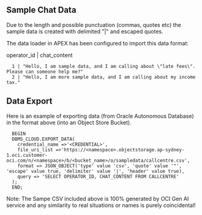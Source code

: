 ## Sample Chat Data
Due to the length and possible punctuation (commas, quotes etc) the sample data is created with delimited "|" and escaped quotes. 

The data loader in APEX has been configured to import this data format:

operator_id | chat_content

      1 | "Hello, I am sample data, and I am calling about \"late fees\". Please can someone help me?"
      2 | "Hello, I am more sample data, and I am calling about my income tax."


## Data Export
Here is an example of exporting data (from Oracle Autonomous Database) in the format above (into an Object Store Bucket).

      BEGIN
      DBMS_CLOUD.EXPORT_DATA(
        credential_name =>'<CREDENTIAL>',
        file_uri_list =>'https://<namespace>.objectstorage.ap-sydney-1.oci.customer-oci.com/n/<namespace>/b/<bucket_name>/o/sampledata/callcentre.csv',
        format => JSON_OBJECT('type' value 'csv', 'quote' value '"', 'escape' value true, 'delimiter' value '|', 'header' value true),
        query => 'SELECT OPERATOR_ID, CHAT_CONTENT FROM CALLCENTRE'
      );
      END;


Note: The Sampe CSV included above is 100% generated by OCI Gen AI service and any similarity to real situations or names is purely coincidental!

